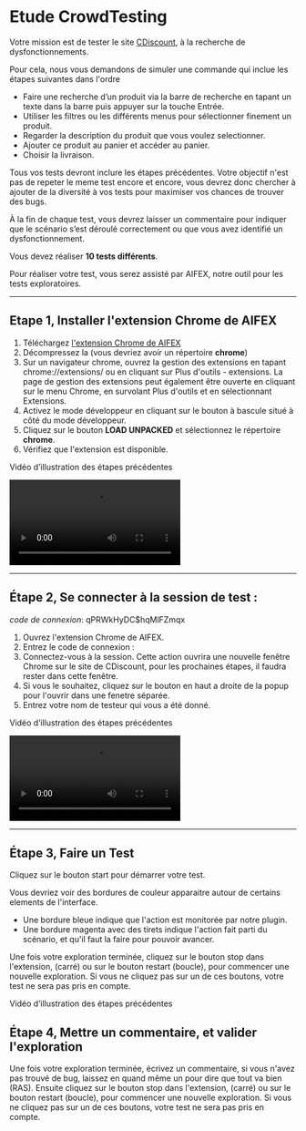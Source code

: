 Etude CrowdTesting
============================

Votre mission est de tester le site [CDiscount](https://www.cdiscount.com/), à la recherche de dysfonctionnements.

Pour cela, nous vous demandons de simuler une commande qui inclue les étapes suivantes dans l'ordre
* Faire une recherche d’un produit via la barre de recherche en tapant un texte dans la barre puis appuyer sur la touche Entrée.
* Utiliser les filtres ou les différents menus pour sélectionner finement un produit.
* Regarder la description du produit que vous voulez selectionner.
* Ajouter ce produit au panier et accéder au panier.
* Choisir la livraison.

Tous vos tests devront inclure les étapes précédentes. Votre objectif n'est pas de repeter le meme test encore et encore, vous devrez donc chercher à ajouter de la diversité à vos tests pour maximiser vos chances de trouver des bugs.

À la fin de chaque test, vous devrez laisser un commentaire pour indiquer que le scénario s’est déroulé correctement ou que vous avez identifié un dysfonctionnement.

Vous devez réaliser **10 tests différents**.

Pour réaliser votre test, vous serez assisté par AIFEX, notre outil pour les tests exploratoires.

----------------------------

<h2>Etape 1, Installer l'extension Chrome de AIFEX </h2>

1. Téléchargez [l'extension Chrome de AIFEX](/static/chromeExtension.zip)
2. Décompressez la (vous devriez avoir un répertoire **chrome**) 
3. Sur un navigateur chrome, ouvrez la gestion des extensions en tapant chrome://extensions/ ou en cliquant sur Plus d'outils - extensions. La page de gestion des extensions peut également être ouverte en cliquant sur le menu Chrome, en survolant Plus d'outils et en sélectionnant Extensions.
4. Activez le mode développeur en cliquant sur le bouton à bascule situé à côté du mode développeur.
5. Cliquez sur le bouton **LOAD UNPACKED** et sélectionnez le répertoire **chrome**. 
6. Vérifiez que l'extension est disponible.

Vidéo d’illustration des étapes précédentes

<video controls> 
    <source src="/static/video/install_extension.mp4" type="video/mp4">
</video>

----------------------------

<h2>Étape 2, Se connecter à la session de test : </h2>

*code de connexion*: qPRWkHyDC$hqMlFZmqx

1. Ouvrez l'extension Chrome de AIFEX.
2. Entrez le code de connexion :
3. Connectez-vous à la session. Cette action ouvrira une nouvelle fenêtre Chrome sur le site de CDiscount, pour les prochaines étapes, il faudra rester dans cette fenêtre.
4. Si vous le souhaitez, cliquez sur le bouton en haut a droite de la popup pour l'ouvrir dans une fenetre séparée.
5. Entrez votre nom de testeur qui vous a été donné.

Vidéo d’illustration des étapes précédentes

<video controls> 
    <source src="/static/video/connect_to_session.mp4" type="video/mp4">
</video>

----------------------------

<h2>Étape 3, Faire un Test </h2>

Cliquez sur le bouton start pour démarrer votre test. 

Vous devriez voir des bordures de couleur apparaitre autour de certains elements de l'interface. 

* Une bordure bleue indique que l'action est monitorée par notre plugin.
* Une bordure magenta avec des tirets indique l'action fait parti du scénario, et qu'il faut la faire pour pouvoir avancer. 

Une fois votre exploration terminée, cliquez sur le bouton stop dans l'extension, (carré) ou sur le bouton restart (boucle), pour commencer une nouvelle exploration. Si vous ne cliquez pas sur un de ces boutons, votre test ne sera pas pris en compte.

Vidéo d’illustration des étapes précédentes


<h2> Étape 4, Mettre un commentaire, et valider l'exploration </h2>

Une fois votre exploration terminée, écrivez un commentaire, si vous n'avez pas trouvé de bug, laissez en quand même un pour dire que tout va bien (RAS). 
Ensuite cliquez sur le bouton stop dans l'extension, (carré) ou sur le bouton restart (boucle), pour commencer une nouvelle exploration. Si vous ne cliquez pas sur un de ces boutons, votre test ne sera pas pris en compte.
